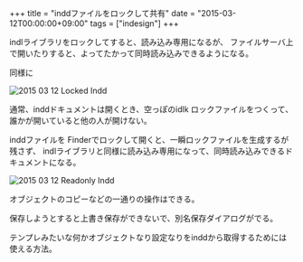 +++
title = "inddファイルをロックして共有"
date = "2015-03-12T00:00:00+09:00"
tags = ["indesign"]
+++

indlライブラリをロックしてすると、読み込み専用になるが、
ファイルサーバ上で開いたりすると、よってたかって同時読み込みできるようになる。

同様に

![2015 03 12 Locked Indd](/images/2015-03-12-locked-indd.png)

通常、inddドキュメントは開くとき、空っぽのidlk ロックファイルをつくって、誰かが開いていると他の人が開けない。

inddファイルを Finderでロックして開くと、一瞬ロックファイルを生成するが残さず、
indlライブラリと同様に読み込み専用になって、同時読み込みできるドキュメントになる。

![2015 03 12 Readonly Indd](/images/2015-03-12-readonly-indd.png)

オブジェクトのコピーなどの一通りの操作はできる。

保存しようとすると上書き保存ができないで、別名保存ダイアログがでる。

テンプレみたいな何かオブジェクトなり設定なりをinddから取得するためには使える方法。



